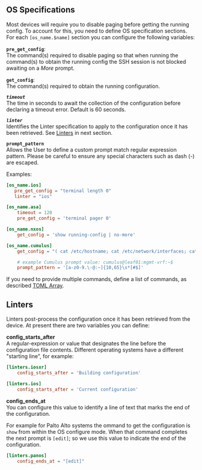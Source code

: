 ## OS Specifications

Most devices will require you to disable paging before getting the running
config.  To account for this, you need to define OS specification sections. For
each `[os_name.$name]` section you can configure the following variables:

**`pre_get_config`**:<br/>
The command(s) required to disable paging so that when running the command(s) to
obtain the running config the SSH session is not blocked awaiting on a _More_ prompt.

**`get_config`**:<br/>
The command(s) required to obtain the running configuration.

***`timeout`***<br/>
The time in seconds to await the collection of the configuration before
declaring a timeout error.  Default is 60 seconds.

***`linter`***<br/>
Identifies the Linter specification to apply to the configuration once it
has been retrieved.  See [Linters](#linters) in next section.

**`prompt_pattern`**<br/>
Allows the User to define a custom prompt match regular expression pattern.
Please be careful to ensure any special characters such as dash (-) are escaped.

Examples:

```toml
[os_name.ios]
   pre_get_config = "terminal length 0"
   linter = "ios"

[os_name.asa]
    timeout = 120
    pre_get_config = 'terminal pager 0'

[os_name.nxos]
    get_config = 'show running-config | no-more'

[os_name.cumulus]
    get_config = "( cat /etc/hostname; cat /etc/network/interfaces; cat /etc/cumulus/ports.conf; sudo cat /etc/frr/frr.conf)"

    # example Cumulus prompt value: cumulus@leaf01:mgmt-vrf:~$
    prompt_pattern = '[a-z0-9.\-@:~]{10,65}\s*[#$]'
```

If you need to provide multiple commands, define a list of commands, as described
[TOML Array](https://github.com/toml-lang/toml#user-content-array).

## Linters

Linters post-process the configuration once it has been retrieved from the device.
At present there are two variables you can define:

**config_starts_after**<br/>
A regular-expression or value that designates the line before
the configuration file contents.  Different operating systems have a
different "starting line", for example:

```toml
[linters.iosxr]
    config_starts_after = 'Building configuration'

[linters.ios]
    config_starts_after = 'Current configuration'
```

**config_ends_at**<br/>
You can configure this value to identify a line of text that marks the end of
the configuration.

For example for Palto Alto systems the ommand to get the configuration is
`show` from within the OS configure mode.  When that command completes the next
prompt is `[edit]`; so we use this value to indicate the end of the
configuration.

```toml
[linters.panos]
    config_ends_at = "[edit]"
```
